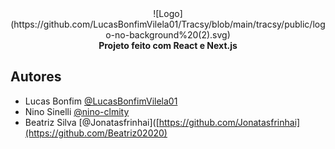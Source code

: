 
<div align="center">
  ![Logo](https://github.com/LucasBonfimVilela01/Tracsy/blob/main/tracsy/public/logo-no-background%20(2).svg)
</div>
<center><b>Projeto feito com React e Next.js</b></center>

## Autores

- Lucas Bonfim [@LucasBonfimVilela01](https://github.com/LucasBonfimVilela01)
- Nino Sinelli [@nino-clmity](https://github.com/nino-clmity)
- Beatriz Silva [@Jonatasfrinhai]([https://github.com/Jonatasfrinhai](https://github.com/Beatriz02020)
